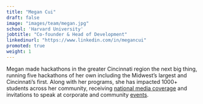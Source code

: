 ```yaml
---
title: "Megan Cui"
draft: false
image: "images/team/megan.jpg"
school: 'Harvard University'
jobtitle: "Co-founder & Head of Development"
linkedinurl: "https://www.linkedin.com/in/megancui"
promoted: true
weight: 1
---
```


Megan made hackathons in the greater Cincinnati region the next big
thing, running five hackathons of her own including the Midwest’s
largest and Cincinnati’s first. Along with her programs, she has
impacted 1000+ students across her community, receiving
[national media coverage](https://www.inverse.com/article/47485-young-innovators-megan-cui-hackathon)
and invitations to speak at corporate and community
[events](https://youtu.be/OxtZvyCA1DE).
